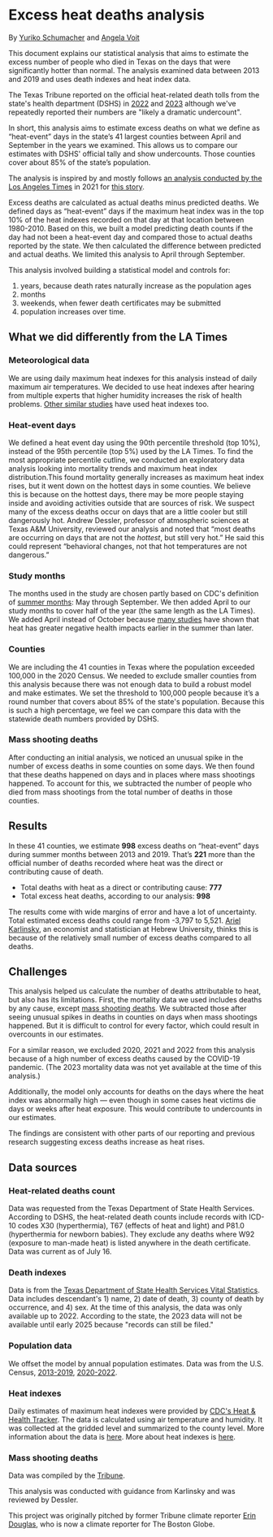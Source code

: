 # Excess heat deaths analysis

By [Yuriko Schumacher](https://www.texastribune.org/about/staff/yuriko-schumacher/) and [Angela Voit](https://www.texastribune.org/about/staff/angela-voit/)

This document explains our statistical analysis that aims to estimate the excess number of people who died in Texas on the days that were significantly hotter than normal. The analysis examined data between 2013 and 2019 and uses death indexes and heat index data.

The Texas Tribune reported on the official heat-related death tolls from the state's health department (DSHS) in [2022](https://www.texastribune.org/2023/01/26/texas-heat-deaths-migrants-climate-change/) and [2023](https://www.texastribune.org/2024/01/12/texas-heat-deaths-2023-record-climate-change/) although we've repeatedly reported their numbers are "likely a dramatic undercount".

In short, this analysis aims to estimate excess deaths on what we define as “heat-event” days in the state’s 41 largest counties between April and September in the years we examined. This allows us to compare our estimates with DSHS' official tally and show undercounts. Those counties cover about 85% of the state’s population.

The analysis is inspired by and mostly follows [an analysis conducted by the Los Angeles Times](https://github.com/datadesk/extreme-heat-excess-deaths-analysis) in 2021 for [this story](https://www.latimes.com/projects/california-extreme-heat-deaths-show-climate-change-risks/). 

Excess deaths are calculated as actual deaths minus predicted deaths. We defined days as “heat-event” days if the maximum heat index was in the top 10% of the heat indexes recorded on that day at that location between 1980-2010. Based on this, we built a model predicting death counts if the day had not been a heat-event day and compared those to actual deaths reported by the state. We then calculated the difference between predicted and actual deaths. We limited this analysis to April through September.

This analysis involved building a statistical model and controls for:
1. years, because death rates naturally increase as the population ages
2. months
3. weekends, when fewer death certificates may be submitted
4. population increases over time.

## What we did differently from the LA Times
### Meteorological data
We are using daily maximum heat indexes for this analysis instead of daily maximum air temperatures. We decided to use heat indexes after hearing from multiple experts that higher humidity increases the risk of health problems. [Other similar studies](https://jamanetwork.com/journals/jamanetworkopen/fullarticle/2792389) have used heat indexes too.
### Heat-event days
We defined a heat event day using the 90th percentile threshold (top 10%), instead of the 95th percentile (top 5%) used by the LA Times. To find the most appropriate percentile cutline, we conducted an exploratory data analysis looking into mortality trends and maximum heat index distribution.This found mortality generally increases as maximum heat index rises, but it went down on the hottest days in some counties. We believe this is because on the hottest days, there may be more people staying inside and avoiding activities outside that are sources of risk. We suspect many of the excess deaths occur on days that are a little cooler but still dangerously hot. Andrew Dessler, professor of atmospheric sciences at Texas A&M University, reviewed our analysis and noted that “most deaths are occurring on days that are not the *hottest*, but still very hot.” He said this could represent “behavioral changes, not that hot temperatures are not dangerous.”
### Study months
The months used in the study are chosen partly based on CDC's  definition of [summer months](https://ephtracking.cdc.gov/Applications/heatTracker/): May through September. We then added April to our study months to cover half of the year (the same length as the LA Times). We added April instead of October because [many studies](https://journals.ametsoc.org/configurable/content/journals$002fwcas$002f13$002f1$002fwcas-d-20-0083.1.xml?t:ac=journals%24002fwcas%24002f13%24002f1%24002fwcas-d-20-0083.1.xml) have shown that heat has greater negative health impacts earlier in the summer than later.
### Counties
We are including the 41 counties in Texas where the population exceeded 100,000 in the 2020 Census. We needed to exclude smaller counties from this analysis because there was not enough data to build a robust model and make estimates. We set the threshold to 100,000 people because it’s a round number that covers about 85% of the state's population. Because this is such a high percentage, we feel we can compare this data with the statewide death numbers provided by DSHS.
### Mass shooting deaths
After conducting an initial analysis, we noticed an unusual spike in the number of excess deaths in some counties on some days. We then found that these deaths happened on days and in places where mass shootings happened. To account for this, we subtracted the number of people who died from mass shootings from the total number of deaths in those counties.

## Results
In these 41 counties, we estimate **998** excess deaths on “heat-event” days during summer months between 2013 and 2019. That’s **221** more than the official number of deaths recorded where heat was the direct or contributing cause of death. 

- Total deaths with heat as a direct or contributing cause: **777**
- Total excess heat deaths, according to our analysis: **998**

The results come with wide margins of error and have a lot of uncertainty. Total estimated excess deaths could range from -3,797 to 5,521. [Ariel Karlinsky](https://akarlinsky.github.io/), an economist and statistician at Hebrew University, thinks this is because of the relatively small number of excess deaths compared to all deaths.

## Challenges
This analysis helped us calculate the number of deaths attributable to heat, but also has its limitations. First, the mortality data we used includes deaths by any cause, except [mass shooting deaths](https://apps.texastribune.org/features/2019/texas-10-years-of-mass-shootings-timeline/). We subtracted those after seeing unusual spikes in deaths in counties on days when mass shootings happened. But it is difficult to control for every factor, which could result in overcounts in our estimates.

For a similar reason, we excluded 2020, 2021 and 2022 from this analysis because of a high number of excess deaths caused by the COVID-19 pandemic. (The 2023 mortality data was not yet available at the time of this analysis.)

Additionally, the model only accounts for deaths on the days where the heat index was abnormally high — even though in some cases heat victims die days or weeks after heat exposure. This would contribute to undercounts in our estimates. 

The findings are consistent with other parts of our reporting and previous research suggesting excess deaths increase as heat rises.

## Data sources
### Heat-related deaths count
Data was requested from the Texas Department of State Health Services. According to DSHS, the heat-related death counts include records with ICD-10 codes X30 (hyperthermia), T67 (effects of heat and light) and P81.0 (hyperthermia for newborn babies). They exclude any deaths where W92 (exposure to man-made heat) is listed anywhere in the death certificate. Data was current as of July 16.

### Death indexes
Data is from the [Texas Department of State Health Services Vital Statistics](https://www.dshs.texas.gov/vital-statistics/death-records/birth-death-indexes). Data includes descendant's 1) name, 2) date of death, 3) county of death by occurrence, and 4) sex. At the time of this analysis, the data was only available up to 2022. According to the state, the 2023 data will not be available until early 2025 because "records can still be filed."

### Population data
We offset the model by annual population estimates. Data was from the U.S. Census, [2013-2019](https://www.census.gov/data/datasets/time-series/demo/popest/2010s-counties-total.html), [2020-2022](https://www.census.gov/data/tables/time-series/demo/popest/2020s-counties-total.html).

### Heat indexes
Daily estimates of maximum heat indexes were provided by [CDC's Heat & Health Tracker](https://ephtracking.cdc.gov/Applications/heatTracker/). The data is calculated using air temperature and humidity. It was collected at the gridded level and summarized to the county level. More information about the data is [here](https://ephtracking.cdc.gov/indicatorPages?selectedContentAreaAbbreviation=35&selectedIndicatorId=97). More about heat indexes is [here](https://www.weather.gov/ama/heatindex).

### Mass shooting deaths
Data was compiled by the [Tribune](https://apps.texastribune.org/features/2019/texas-10-years-of-mass-shootings-timeline/).

This analysis was conducted with guidance from Karlinsky and was reviewed by Dessler.

This project was originally pitched by former Tribune climate reporter [Erin Douglas](https://www.bostonglobe.com/about/staff-list/staff/erin-douglas/), who is now a climate reporter for The Boston Globe.